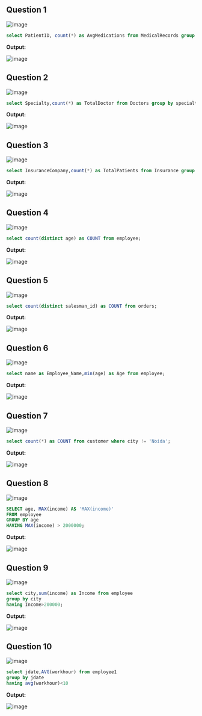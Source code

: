 **Question 1**
--
![image](https://github.com/user-attachments/assets/79472add-42fd-427a-a69e-e36b6cf9415a)


```sql
select PatientID, count(*) as AvgMedications from MedicalRecords group by PatientID;
```

**Output:**

![image](https://github.com/user-attachments/assets/3ab6aef1-6f40-4984-8e56-187ee947497c)


**Question 2**
---
![image](https://github.com/user-attachments/assets/af2ab57b-17d2-43cf-9dca-2ff0a9964832)


```sql
select Specialty,count(*) as TotalDoctor from Doctors group by specialty;
```

**Output:**

![image](https://github.com/user-attachments/assets/5133f1fc-3397-4710-be3d-1a5b63ac04b2)


**Question 3**
---
![image](https://github.com/user-attachments/assets/69f836d9-8216-4980-9b76-ab771877a496)


```sql
select InsuranceCompany,count(*) as TotalPatients from Insurance group by InsuranceCompany;
```

**Output:**

![image](https://github.com/user-attachments/assets/ba9f0663-9545-40c0-a63e-a849eda57417)


**Question 4**
---
![image](https://github.com/user-attachments/assets/97b12e74-3380-4faa-8626-ea91b761b703)


```sql
select count(distinct age) as COUNT from employee;
```

**Output:**

![image](https://github.com/user-attachments/assets/396f45af-377c-4b8e-92ab-47c3d8eca1a2)


**Question 5**
---
![image](https://github.com/user-attachments/assets/b2e024fb-c931-435a-a731-f26fcb986632)


```sql
select count(distinct salesman_id) as COUNT from orders;
```

**Output:**

![image](https://github.com/user-attachments/assets/c62f897a-6ab9-424a-add5-5b6219a9e60f)


**Question 6**
---
![image](https://github.com/user-attachments/assets/473c06d4-04aa-4ced-9464-4e081d4824cf)


```sql
select name as Employee_Name,min(age) as Age from employee;

```

**Output:**

![image](https://github.com/user-attachments/assets/2aa90160-1a9f-48d0-b1aa-e221be1b1c99)


**Question 7**
---
![image](https://github.com/user-attachments/assets/66bc8d14-29a3-4b44-8430-d25b8c15a777)


```sql
select count(*) as COUNT from customer where city != 'Noida';
```

**Output:**

![image](https://github.com/user-attachments/assets/bcd50289-48df-45ab-b2d1-c14c981526cf)


**Question 8**
---
![image](https://github.com/user-attachments/assets/15eaa93f-2263-40b6-bd81-7488b1f2a65c)

```sql
SELECT age, MAX(income) AS 'MAX(income)'
FROM employee
GROUP BY age
HAVING MAX(income) > 2000000;
```

**Output:**

![image](https://github.com/user-attachments/assets/f37a3da9-6e90-419f-befc-d0eeeb1fa312)

**Question 9**
---
![image](https://github.com/user-attachments/assets/5f4fc90d-a96a-489e-976d-86d240c359fc)

```sql
select city,sum(income) as Income from employee
group by city
having Income>200000;
```

**Output:**

![image](https://github.com/user-attachments/assets/9bdda9fe-918b-4f90-9221-d0bcd3a40066)

**Question 10**
---
![image](https://github.com/user-attachments/assets/e92a06c7-9d2e-4bda-b18b-fcb63e84160f)


```sql
select jdate,AVG(workhour) from employee1
group by jdate
having avg(workhour)<10
```

**Output:**

![image](https://github.com/user-attachments/assets/b09503c6-fb20-4b57-a5f9-7d64e1c7f9af)
